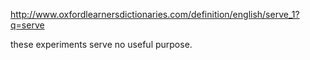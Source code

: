 http://www.oxfordlearnersdictionaries.com/definition/english/serve_1?q=serve

these experiments serve no useful purpose.
